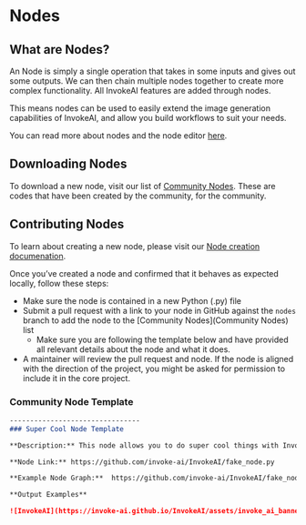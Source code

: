 # Nodes
## What are Nodes?
An Node is simply a single operation that takes in some inputs and gives
out some outputs. We can then chain multiple nodes together to create more
complex functionality. All InvokeAI features are added through nodes.

This means nodes can be used to easily extend the image generation capabilities of InvokeAI, and allow you build workflows to suit your needs. 

You can read more about nodes and the node editor [here](../features/NODES.md). 


## Downloading Nodes
To download a new node, visit our list of [Community Nodes](communityNodes.md). These are codes that have been created by the community, for the community. 


## Contributing Nodes

To learn about creating a new node, please visit our [Node creation documenation](../contributing/INVOCATIONS.md). 

Once you’ve created a node and confirmed that it behaves as expected locally, follow these steps: 
- Make sure the node is contained in a new Python (.py) file 
- Submit a pull request with a link to your node in GitHub against the `nodes` branch to add the node to the [Community Nodes](Community Nodes) list
    - Make sure you are following the template below and have provided all relevant details about the node and what it does.
- A maintainer will review the pull request and node. If the node is aligned with the direction of the project, you might be asked for permission to include it in the core project.

### Community Node Template

```markdown
--------------------------------
### Super Cool Node Template

**Description:** This node allows you to do super cool things with InvokeAI.

**Node Link:** https://github.com/invoke-ai/InvokeAI/fake_node.py

**Example Node Graph:**  https://github.com/invoke-ai/InvokeAI/fake_node_graph.json

**Output Examples** 

![InvokeAI](https://invoke-ai.github.io/InvokeAI/assets/invoke_ai_banner.png)
```

